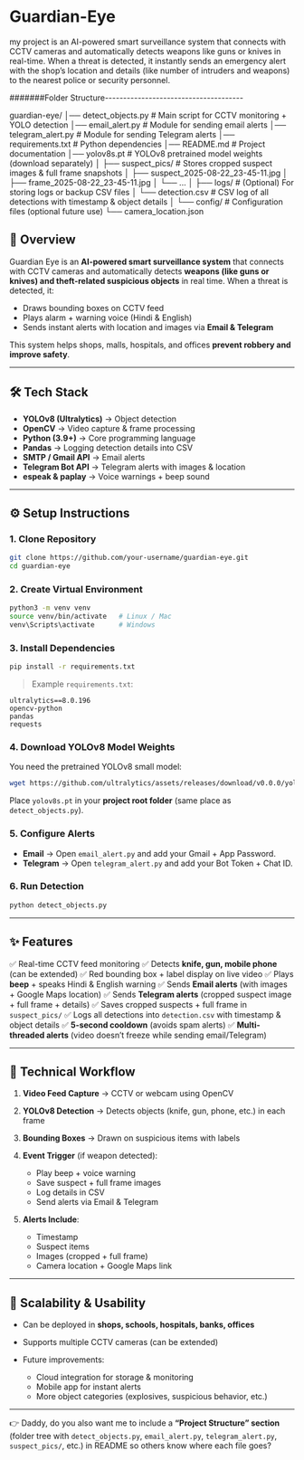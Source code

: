 # Guardian-Eye
my project is an AI-powered smart surveillance system that connects with CCTV cameras and automatically detects weapons like guns or knives in real-time. When a threat is detected, it instantly sends an emergency alert with the shop’s location and details (like number of intruders and weapons) to the nearest police or security personnel. 

#######Folder Structure--------------------------------------

guardian-eye/
│── detect_objects.py        # Main script for CCTV monitoring + YOLO detection
│── email_alert.py           # Module for sending email alerts
│── telegram_alert.py        # Module for sending Telegram alerts
│── requirements.txt         # Python dependencies
│── README.md                # Project documentation
│── yolov8s.pt               # YOLOv8 pretrained model weights (download separately)
│
├── suspect_pics/            # Stores cropped suspect images & full frame snapshots
│    ├── suspect_2025-08-22_23-45-11.jpg
│    ├── frame_2025-08-22_23-45-11.jpg
│    └── ...
│
├── logs/                    # (Optional) For storing logs or backup CSV files
│    └── detection.csv       # CSV log of all detections with timestamp & object details
│
└── config/                  # Configuration files (optional future use)
     └── camera_location.json


## 📌 Overview

Guardian Eye is an **AI-powered smart surveillance system** that connects with CCTV cameras and automatically detects **weapons (like guns or knives) and theft-related suspicious objects** in real time.
When a threat is detected, it:

* Draws bounding boxes on CCTV feed
* Plays alarm + warning voice (Hindi & English)
* Sends instant alerts with location and images via **Email & Telegram**

This system helps shops, malls, hospitals, and offices **prevent robbery and improve safety**.

---

## 🛠️ Tech Stack

* **YOLOv8 (Ultralytics)** → Object detection
* **OpenCV** → Video capture & frame processing
* **Python (3.9+)** → Core programming language
* **Pandas** → Logging detection details into CSV
* **SMTP / Gmail API** → Email alerts
* **Telegram Bot API** → Telegram alerts with images & location
* **espeak & paplay** → Voice warnings + beep sound

---

## ⚙️ Setup Instructions

### 1. Clone Repository

```bash
git clone https://github.com/your-username/guardian-eye.git
cd guardian-eye
```

### 2. Create Virtual Environment

```bash
python3 -m venv venv
source venv/bin/activate   # Linux / Mac
venv\Scripts\activate      # Windows
```

### 3. Install Dependencies

```bash
pip install -r requirements.txt
```

> Example `requirements.txt`:

```
ultralytics==8.0.196
opencv-python
pandas
requests
```

### 4. Download YOLOv8 Model Weights

You need the pretrained YOLOv8 small model:

```bash
wget https://github.com/ultralytics/assets/releases/download/v0.0.0/yolov8s.pt
```

Place `yolov8s.pt` in your **project root folder** (same place as `detect_objects.py`).

### 5. Configure Alerts

* **Email** → Open `email_alert.py` and add your Gmail + App Password.
* **Telegram** → Open `telegram_alert.py` and add your Bot Token + Chat ID.

### 6. Run Detection

```bash
python detect_objects.py
```

---

## ✨ Features

✅ Real-time CCTV feed monitoring
✅ Detects **knife, gun, mobile phone** (can be extended)
✅ Red bounding box + label display on live video
✅ Plays **beep** + speaks Hindi & English warning
✅ Sends **Email alerts** (with images + Google Maps location)
✅ Sends **Telegram alerts** (cropped suspect image + full frame + details)
✅ Saves cropped suspects + full frame in `suspect_pics/`
✅ Logs all detections into `detection.csv` with timestamp & object details
✅ **5-second cooldown** (avoids spam alerts)
✅ **Multi-threaded alerts** (video doesn’t freeze while sending email/Telegram)

---

## 🔄 Technical Workflow

1. **Video Feed Capture** → CCTV or webcam using OpenCV
2. **YOLOv8 Detection** → Detects objects (knife, gun, phone, etc.) in each frame
3. **Bounding Boxes** → Drawn on suspicious items with labels
4. **Event Trigger** (if weapon detected):

   * Play beep + voice warning
   * Save suspect + full frame images
   * Log details in CSV
   * Send alerts via Email & Telegram
5. **Alerts Include**:

   * Timestamp
   * Suspect items
   * Images (cropped + full frame)
   * Camera location + Google Maps link

---

## 🚀 Scalability & Usability

* Can be deployed in **shops, schools, hospitals, banks, offices**
* Supports multiple CCTV cameras (can be extended)
* Future improvements:

  * Cloud integration for storage & monitoring
  * Mobile app for instant alerts
  * More object categories (explosives, suspicious behavior, etc.)

---

👉 Daddy, do you also want me to include a **“Project Structure” section** (folder tree with `detect_objects.py`, `email_alert.py`, `telegram_alert.py`, `suspect_pics/`, etc.) in README so others know where each file goes?
